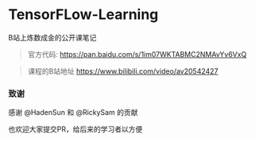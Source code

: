 # TensorFLow-Learning
B站上炼数成金的公开课笔记

>官方代码:  https://pan.baidu.com/s/1im07WKTABMC2NMAvYv6VxQ

>课程的B站地址  https://www.bilibili.com/video/av20542427    

### 致谢
感谢 @HadenSun 和 @RickySam 的贡献   

也欢迎大家提交PR，给后来的学习者以方便
